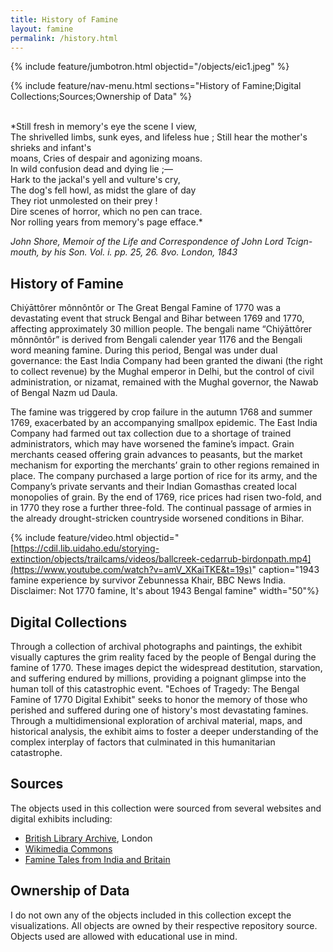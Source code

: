 ```yaml
---
title: History of Famine
layout: famine
permalink: /history.html
---
```

{% include feature/jumbotron.html objectid="/objects/eic1.jpeg" %}

{% include feature/nav-menu.html sections="History of Famine;Digital Collections;Sources;Ownership of Data" %}

<br>
*Still fresh in memory's eye the scene I view,<br>
The shrivelled limbs, sunk eyes, and lifeless hue ; Still hear the mother's shrieks and infant's<br>
moans, Cries of despair and agonizing moans.<br>
In wild confusion dead and dying lie ;—<br>
Hark to the jackal's yell and vulture's cry,<br>
The dog's fell howl, as midst the glare of day<br>
They riot unmolested on their prey !<br>
Dire scenes of horror, which no pen can trace.<br>
Nor rolling years from memory's page efface.*<br>

*John Shore, Memoir of the Life and Correspondence of John Lord Tcign- mouth, by his Son. Vol. i. pp. 25, 26. 8vo. London, 1843*

## History of Famine

Chiẏāttôrer mônnôntôr or The Great Bengal Famine of 1770 was a devastating event that struck Bengal and Bihar between 1769 and 1770, affecting approximately 30 million people. The bengali name “Chiẏāttôrer mônnôntôr” is derived from Bengali calender year 1176 and the Bengali word meaning famine. During this period, Bengal was under dual governance: the East India Company had been granted the diwani (the right to collect revenue) by the Mughal emperor in Delhi, but the control of civil administration, or nizamat, remained with the Mughal governor, the Nawab of Bengal Nazm ud Daula. 

The famine was triggered by crop failure in the autumn 1768 and summer 1769, exacerbated by an accompanying smallpox epidemic. The East India Company had farmed out tax collection due to a shortage of trained administrators, which may have worsened the famine’s impact. Grain merchants ceased offering grain advances to peasants, but the market mechanism for exporting the merchants’ grain to other regions remained in place. The company purchased a large portion of rice for its army, and the Company’s private servants and their Indian Gomasthas created local monopolies of grain. By the end of 1769, rice prices had risen two-fold, and in 1770 they rose a further three-fold. The continual passage of armies in the already drought-stricken countryside worsened conditions in Bihar.

{% include feature/video.html objectid="[https://cdil.lib.uidaho.edu/storying-extinction/objects/trailcams/videos/ballcreek-cedarrub-birdonpath.mp4](https://www.youtube.com/watch?v=amV_XKaiTKE&t=19s)" caption="1943 famine experience by survivor Zebunnessa Khair, BBC News India. Disclaimer: Not 1770 famine, It's about 1943 Bengal famine" width="50"%}

## Digital Collections

Through a collection of archival photographs and paintings, the exhibit visually captures the grim reality faced by the people of Bengal during the famine of 1770. These images depict the widespread destitution, starvation, and suffering endured by millions, providing a poignant glimpse into the human toll of this catastrophic event. "Echoes of Tragedy: The Bengal Famine of 1770 Digital Exhibit" seeks to honor the memory of those who perished and suffered during one of history's most devastating famines. Through a multidimensional exploration of archival material, maps, and historical analysis, the exhibit aims to foster a deeper understanding of the complex interplay of factors that culminated in this humanitarian catastrophe.


## Sources

The objects used in this collection were sourced from several websites and digital exhibits including:
* [British Library Archive](https://imagesonline.bl.uk/search/), London
* [Wikimedia Commons](https://commons.wikimedia.org/wiki/Main_Page)
* [Famine Tales from India and Britain](https://faminetales.exeter.ac.uk/collections/show/5)

## Ownership of Data

I do not own any of the objects included in this collection except the visualizations. All objects are owned by their respective repository source. Objects used are allowed with educational use in mind.
